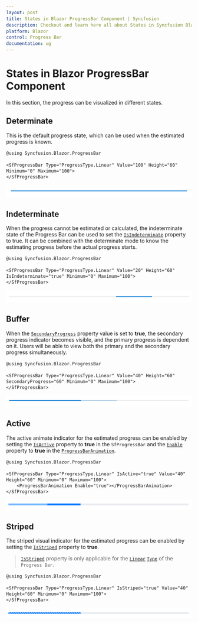 ```yaml
---
layout: post
title: States in Blazor ProgressBar Component | Syncfusion
description: Checkout and learn here all about States in Syncfusion Blazor ProgressBar component and much more details.
platform: Blazor
control: Progress Bar 
documentation: ug
---
```


# States in Blazor ProgressBar Component

In this section, the progress can be visualized in different states.

## Determinate

This is the default progress state, which can be used when the estimated progress is known.

```cshtml
@using Syncfusion.Blazor.ProgressBar

<SfProgressBar Type="ProgressType.Linear" Value="100" Height="60" Minimum="0" Maximum="100">
</SfProgressBar>
```

![Determinate - Progress Bar](images/determinate.png)

## Indeterminate

 When the progress cannot be estimated or calculated, the indeterminate state of the Progress Bar can be used to set the [`IsIndeterminate`](https://help.syncfusion.com/cr/blazor/Syncfusion.Blazor.ProgressBar.SfProgressBar.html#Syncfusion_Blazor_ProgressBar_SfProgressBar_IsIndeterminate) property to true. It can be combined with the determinate mode to know the estimating progress before the actual progress starts.

```cshtml
@using Syncfusion.Blazor.ProgressBar

<SfProgressBar Type="ProgressType.Linear" Value="20" Height="60" IsIndeterminate="true" Minimum="0" Maximum="100">
</SfProgressBar>
```

![Indeterminate - Progress Bar](images/indeterminate.png)

## Buffer

When the [`SecondaryProgress`](https://help.syncfusion.com/cr/blazor/Syncfusion.Blazor.ProgressBar.SfProgressBar.html#Syncfusion_Blazor_ProgressBar_SfProgressBar_SecondaryProgress) property value is set to **true**, the secondary progress indicator becomes visible, and the primary progress is dependent on it. Users will be able to view both the primary and the secondary progress simultaneously.

```cshtml
@using Syncfusion.Blazor.ProgressBar

<SfProgressBar Type="ProgressType.Linear" Value="40" Height="60" SecondaryProgress="60" Minimum="0" Maximum="100">
</SfProgressBar>
```

![Buffer - Progress Bar](images/buffer.png)

## Active

The active animate indicator for the estimated progress can be enabled by setting the [`IsActive`](https://help.syncfusion.com/cr/blazor/Syncfusion.Blazor.ProgressBar.SfProgressBar.html#Syncfusion_Blazor_ProgressBar_SfProgressBar_IsActive) property to **true** in the `SfProgressBar` and the [`Enable`](https://help.syncfusion.com/cr/blazor/Syncfusion.Blazor.ProgressBar.ProgressBarAnimation.html#Syncfusion_Blazor_ProgressBar_ProgressBarAnimation_Enable) property to **true** in the [`ProgressBarAnimation`](https://help.syncfusion.com/cr/blazor/Syncfusion.Blazor.ProgressBar.ProgressBarAnimation.html).

```cshtml
@using Syncfusion.Blazor.ProgressBar

<SfProgressBar Type="ProgressType.Linear" IsActive="true" Value="40" Height="60" Minimum="0" Maximum="100">
    <ProgressBarAnimation Enable="true"></ProgressBarAnimation>
</SfProgressBar>
```

![Active - Progress Bar](images/active.png)

## Striped

The striped visual indicator for the estimated progress can be enabled by setting the [`IsStriped`](https://help.syncfusion.com/cr/blazor/Syncfusion.Blazor.ProgressBar.SfProgressBar.html#Syncfusion_Blazor_ProgressBar_SfProgressBar_IsStriped) property to **true**.

>[`IsStriped`](https://help.syncfusion.com/cr/blazor/Syncfusion.Blazor.ProgressBar.SfProgressBar.html#Syncfusion_Blazor_ProgressBar_SfProgressBar_IsStriped) property is only applicable for the [`Linear`](https://help.syncfusion.com/cr/blazor/Syncfusion.Blazor.ProgressBar.ProgressType.html#Syncfusion_Blazor_ProgressBar_ProgressType_Linear) [`Type`](https://help.syncfusion.com/cr/blazor/Syncfusion.Blazor.ProgressBar.ProgressType.html) of the `Progress Bar`.

```cshtml
@using Syncfusion.Blazor.ProgressBar

<SfProgressBar Type="ProgressType.Linear" IsStriped="true" Value="40" Height="60" Minimum="0" Maximum="100">
</SfProgressBar>
```

![Striped - Progress Bar](images/striped.png)

